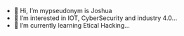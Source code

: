 - 👋 Hi, I’m mypseudonym is Joshua
- 👀 I’m interested in  IOT, CyberSecurity and industry 4.0...
- 🌱 I’m currently learning  Etical Hacking...
